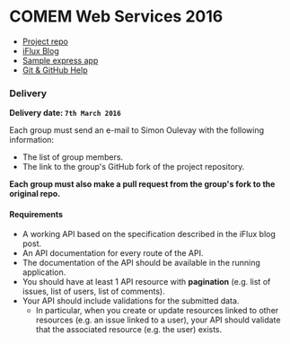 # COMEM Web Services 2016

- [Project repo](https://github.com/SoftEng-HEIGVD/Teaching-HEIGVD-CM_WEBS-2016-Project)
- [iFlux Blog](http://www.iflux.io/blog.html)
- [Sample express app](https://github.com/SoftEng-HEIGVD/Teaching-HEIGVD-CM_WEBS-2016-Example)
- [Git & GitHub Help](GIT.md)

### Delivery

**Delivery date: `7th March 2016`**

Each group must send an e-mail to Simon Oulevay with the following information:

* The list of group members.
* The link to the group's GitHub fork of the project repository.

**Each group must also make a pull request from the group's fork to the original repo.**

#### Requirements

* A working API based on the specification described in the iFlux blog post.
* An API documentation for every route of the API.
* The documentation of the API should be available in the running application.
* You should have at least 1 API resource with **pagination** (e.g. list of issues, list of users, list of comments).
* Your API should include validations for the submitted data.
    * In particular, when you create or update resources linked to other resources (e.g. an issue linked to a user), your API should validate that the associated resource (e.g. the user) exists.
